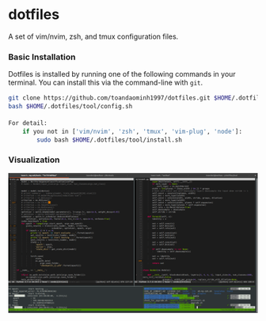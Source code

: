# dotfiles
A set of vim/nvim, zsh, and tmux configuration files.

### Basic Installation

Dotfiles is installed by running one of the following commands in your terminal. You can install this via the command-line with `git`.
```bash
git clone https://github.com/toandaominh1997/dotfiles.git $HOME/.dotfiles/tool
bash $HOME/.dotfiles/tool/config.sh

For detail:
    if you not in ['vim/nvim', 'zsh', 'tmux', 'vim-plug', 'node']:
        sudo bash $HOME/.dotfiles/tool/install.sh
```
### Visualization


<img src='./docs/plot.png'>
 
